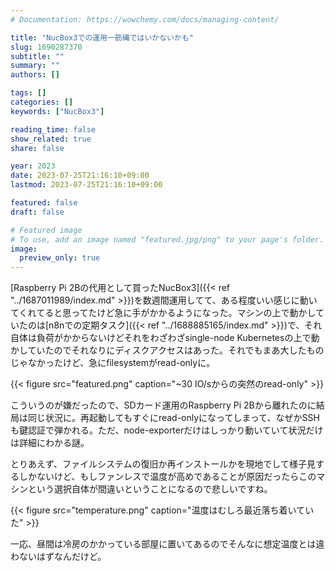 ```yaml
---
# Documentation: https://wowchemy.com/docs/managing-content/

title: "NucBox3での運用一筋縄ではいかないかも"
slug: 1690287370
subtitle: ""
summary: ""
authors: []

tags: []
categories: []
keywords: ["NucBox3"]

reading_time: false
show_related: true
share: false

year: 2023
date: 2023-07-25T21:16:10+09:00
lastmod: 2023-07-25T21:16:10+09:00

featured: false
draft: false

# Featured image
# To use, add an image named "featured.jpg/png" to your page's folder.
image:
  preview_only: true
---
```


[Raspberry Pi 2Bの代用として買ったNucBox3]({{< ref "../1687011989/index.md" >}})を数週間運用してて、ある程度いい感じに動いてくれてると思ってたけど急に手がかかるようになった。マシンの上で動かしていたのは[n8nでの定期タスク]({{< ref "../1688885165/index.md" >}})で、それ自体は負荷がかからないけどそれをわざわざsingle-node Kubernetesの上で動かしていたのでそれなりにディスクアクセスはあった。それでもまあ大したものじゃなかったけど、急にfilesystemがread-onlyに。

{{< figure src="featured.png" caption="~30 IO/sからの突然のread-only" >}}

こういうのが嫌だったので、SDカード運用のRaspberry Pi 2Bから離れたのに結局は同じ状況に。再起動してもすぐにread-onlyになってしまって、なぜかSSHも鍵認証で弾かれる。ただ、node-exporterだけはしっかり動いていて状況だけは詳細にわかる謎。

とりあえず、ファイルシステムの復旧か再インストールかを現地でして様子見するしかないけど、もしファンレスで温度が高めであることが原因だったらこのマシンという選択自体が間違いということになるので悲しいですね。

{{< figure src="temperature.png" caption="温度はむしろ最近落ち着いていた" >}}

一応、昼間は冷房のかかっている部屋に置いてあるのでそんなに想定温度とは違わないはずなんだけど。
